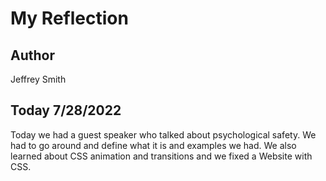 # My Reflection

## Author

Jeffrey Smith

## Today 7/28/2022

Today we had a guest speaker who talked about psychological safety. We had to go around and define what it is and examples we had. We also learned about CSS animation and transitions and we fixed a Website with CSS.  